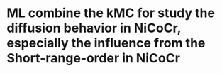 # ML combine the kMC for study the diffusion behavior in NiCoCr, especially the influence from the Short-range-order in NiCoCr
